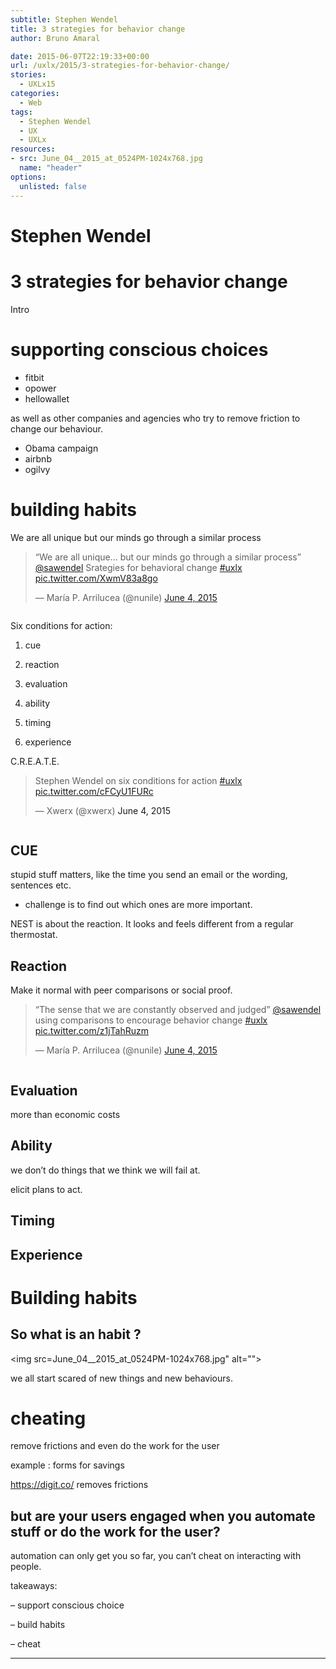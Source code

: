 ```yaml
---
subtitle: Stephen Wendel
title: 3 strategies for behavior change
author: Bruno Amaral

date: 2015-06-07T22:19:33+00:00
url: /uxlx/2015/3-strategies-for-behavior-change/
stories: 
  - UXLx15
categories:
  - Web
tags:
  - Stephen Wendel
  - UX
  - UXLx
resources: 
- src: June_04__2015_at_0524PM-1024x768.jpg
  name: "header"
options:
  unlisted: false
---
```

<h1 id="toc_77">Stephen Wendel</h1>

<h1 id="toc_78">3 strategies for behavior change</h1>

<p>Intro</p>

<h1 id="toc_79">supporting conscious choices</h1>

<ul>
<li>fitbit</li>
<li>opower</li>
<li>hellowallet</li>
</ul>

<p>as well as other companies and agencies who try to remove friction to change our behaviour.</p>

<ul>
<li>Obama campaign</li>
<li>airbnb</li>
<li>ogilvy</li>
</ul>

<h1 id="toc_80">building habits</h1>

<p>We are all unique but our minds go through a similar process</p>

<blockquote class="twitter-tweet" width="550">
  <p lang="en" dir="ltr">
    &ldquo;We are all unique&#8230; but our minds go through a similar process&rdquo; <a href="https://twitter.com/sawendel">@sawendel</a> Srategies for behavioral change <a href="https://twitter.com/hashtag/uxlx?src=hash">#uxlx</a> <a href="https://t.co/XwmV83a8go">pic.twitter.com/XwmV83a8go</a>
  </p>
  
  <p>
    &mdash; María P. Arrilucea (@nunile) <a href="https://twitter.com/nunile/status/606494103245848576">June 4, 2015</a>
  </p>
</blockquote>

<img src="https://pbs.twimg.com/media/CGqzK_LXAAAxyul.jpg:large" alt="">

<p>Six conditions for action:</p>

<ol>
<li><p>cue</p></li>
<li><p>reaction</p></li>
<li><p>evaluation</p></li>
<li><p>ability</p></li>
<li><p>timing</p></li>
<li><p>experience</p></li>
</ol>

<p>C.R.E.A.T.E.</p>

<blockquote class="twitter-tweet" lang="en">
  <p dir="ltr" lang="en">
    Stephen Wendel on six conditions for action <a href="https://twitter.com/hashtag/uxlx?src=hash">#uxlx</a> <a href="https://t.co/cFCyU1FURc">pic.twitter.com/cFCyU1FURc</a>
  </p>
  
  <p>
    — Xwerx (@xwerx) <a>June 4, 2015</a>
  </p>
</blockquote>

<img src="https://pbs.twimg.com/media/CGqy67uWwAM8l5M.jpg:large" alt="">

<h2 id="toc_81">CUE</h2>

<p>stupid stuff matters, like the time you send an email or the wording, sentences etc.</p>

<ul>
<li>challenge is to find out which ones are more important.</li>
</ul>

<p>NEST is about the reaction. It looks and feels different from a regular thermostat.</p>

<h2 id="toc_82">Reaction</h2>

<p>Make it normal with peer comparisons or social proof.</p>

<blockquote class="twitter-tweet" width="550">
  <p lang="en" dir="ltr">
    &ldquo;The sense that we are constantly observed and judged&rdquo; <a href="https://twitter.com/sawendel">@sawendel</a> using comparisons to encourage behavior change <a href="https://twitter.com/hashtag/uxlx?src=hash">#uxlx</a> <a href="https://t.co/z1jTahRuzm">pic.twitter.com/z1jTahRuzm</a>
  </p>
  
  <p>
    &mdash; María P. Arrilucea (@nunile) <a href="https://twitter.com/nunile/status/606495990124789760">June 4, 2015</a>
  </p>
</blockquote>

<img src="https://pbs.twimg.com/media/CGq040kWwAAGHcU.jpg:large" alt="">

<h2 id="toc_83">Evaluation</h2>

<p>more than economic costs</p>

<h2 id="toc_84">Ability</h2>

<p>we don&#8217;t do things that we think we will fail at.</p>

<p>elicit plans to act.</p>

<h2 id="toc_85">Timing</h2>

<h2 id="toc_86">Experience</h2>

<h1 id="toc_87">Building habits</h1>

<h2 id="toc_88">So what is an habit ?</h2>

<img src=June_04__2015_at_0524PM-1024x768.jpg" alt="">

<p>we all start scared of new things and new behaviours.</p>

<h1 id="toc_89">cheating</h1>

<p>remove frictions and even do the work for the user</p>

<p>example : forms for savings</p>

<p><a href="https://digit.co/">https://digit.co/</a> removes frictions</p>

<h2 id="toc_90">but are your users engaged when you automate stuff or do the work for the user?</h2>

<p>automation can only get you so far, you can&#8217;t cheat on interacting with people.</p>

<p>takeaways:</p>

<p>&#8211; support conscious choice</p>

<p>&#8211; build habits</p>

<p>&#8211; cheat</p>

<hr>

<p>&nbsp;</p>